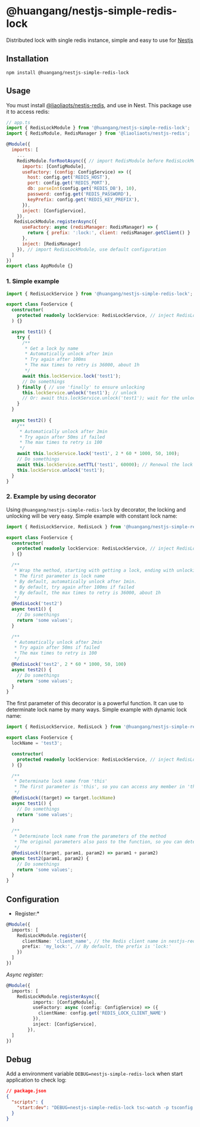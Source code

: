 # @huangang/nestjs-simple-redis-lock
Distributed lock with single redis instance, simple and easy to use for [Nestjs](https://github.com/nestjs/nest)

## Installation
```
npm install @huangang/nestjs-simple-redis-lock
```

## Usage
You must install [@liaoliaots/nestjs-redis](https://github.com/liaoliaots/nestjs-redis), and use in Nest. This package use it to access redis:
```JavaScript
// app.ts
import { RedisLockModule } from '@huangang/nestjs-simple-redis-lock';
import { RedisModule, RedisManager } from '@liaoliaots/nestjs-redis';

@Module({
  imports: [
    ...
    RedisModule.forRootAsync({ // import RedisModule before RedisLockModule
      imports: [ConfigModule],
      useFactory: (config: ConfigService) => ({
        host: config.get('REDIS_HOST'),
        port: config.get('REDIS_PORT'),
        db: parseInt(config.get('REDIS_DB'), 10),
        password: config.get('REDIS_PASSWORD'),
        keyPrefix: config.get('REDIS_KEY_PREFIX'),
      }),
      inject: [ConfigService],
    }),
   RedisLockModule.registerAsync({
      useFactory: async (redisManager: RedisManager) => {
        return { prefix: ':lock:', client: redisManager.getClient() }
      },
      inject: [RedisManager]
    }), // import RedisLockModule, use default configuration
  ]
})
export class AppModule {}
```
### 1. Simple example
```TypeScript
import { RedisLockService } from '@huangang/nestjs-simple-redis-lock';

export class FooService {
  constructor(
    protected readonly lockService: RedisLockService, // inject RedisLockService 
  ) {}

  async test1() {
    try {
      /**
       * Get a lock by name
       * Automatically unlock after 1min
       * Try again after 100ms
       * The max times to retry is 36000, about 1h
       */
      await this.lockService.lock('test1');
      // Do somethings
    } finally { // use 'finally' to ensure unlocking
      this.lockService.unlock('test1'); // unlock
      // Or: await this.lockService.unlock('test1'); wait for the unlocking
    }
  }
  
  async test2() {
    /**
     * Automatically unlock after 2min
     * Try again after 50ms if failed
     * The max times to retry is 100
     */
    await this.lockService.lock('test1', 2 * 60 * 1000, 50, 100);
    // Do somethings
    await this.lockService.setTTL('test1', 60000); // Renewal the lock when the program is very time consuming, avoiding automatically unlock
    this.lockService.unlock('test1');
  }
}
```

### 2. Example by using decorator
Using `@huangang/nestjs-simple-redis-lock` by decorator, the locking and unlocking will be very easy.
Simple example with constant lock name:
```TypeScript
import { RedisLockService, RedisLock } from '@huangang/nestjs-simple-redis-lock';

export class FooService {
  constructor(
    protected readonly lockService: RedisLockService, // inject RedisLockService 
  ) {}

  /**
   * Wrap the method, starting with getting a lock, ending with unlocking
   * The first parameter is lock name
   * By default, automatically unlock after 1min.
   * By default, try again after 100ms if failed
   * By default, the max times to retry is 36000, about 1h
   */
  @RedisLock('test2')
  async test1() {
    // Do somethings
    return 'some values';
  }

  /**
   * Automatically unlock after 2min
   * Try again after 50ms if failed
   * The max times to retry is 100
   */ 
  @RedisLock('test2', 2 * 60 * 1000, 50, 100)
  async test2() {
    // Do somethings
    return 'some values';
  }
}
```

The first parameter of this decorator is a powerful function. It can use to determinate lock name by many ways. 
Simple example with dynamic lock name:
```TypeScript
import { RedisLockService, RedisLock } from '@huangang/nestjs-simple-redis-lock';

export class FooService {
  lockName = 'test3';

  constructor(
    protected readonly lockService: RedisLockService, // inject RedisLockService 
  ) {}

  /**
   * Determinate lock name from 'this'
   * The first parameter is 'this', so you can access any member in 'this' for create a dynamic lock name.
   */
  @RedisLock((target) => target.lockName)
  async test1() {
    // Do somethings
    return 'some values';
  }

  /**
   * Determinate lock name from the parameters of the method
   * The original parameters also pass to the function, so you can determinate the lock name by the parameters.
   */
  @RedisLock((target, param1, param2) => param1 + param2)
  async test2(param1, param2) {
    // Do somethings
    return 'some values';
  }
}
```

## Configuration
* Register:*
```TypeScript
@Module({
  imports: [
    RedisLockModule.register({
      clientName: 'client_name', // the Redis client name in nestjs-redis, to use specific Redis client. Default to use default client
      prefix: 'my_lock:', // By default, the prefix is 'lock:'
    })
  ]
})
```
*Async register:*
```TypeScript
@Module({
  imports: [
    RedisLockModule.registerAsync({
          imports: [ConfigModule],
          useFactory: async (config: ConfigService) => ({
            clientName: config.get('REDIS_LOCK_CLIENT_NAME')
          }),
          inject: [ConfigService],
        }),
  ]
})
```

## Debug
Add a environment variable `DEBUG=nestjs-simple-redis-lock` when start application to check log:
```json
// package.json
{
  "scripts": {
    "start:dev": "DEBUG=nestjs-simple-redis-lock tsc-watch -p tsconfig.build.json --onSuccess \"node dist/main.js\"",
  }
}
```

